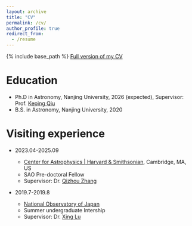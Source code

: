 ```yaml
---
layout: archive
title: "CV"
permalink: /cv/
author_profile: true
redirect_from:
  - /resume
---
```


{% include base_path %}
[Full version of my CV](https://xingpan1017.github.io/files/xingpan_cv.pdf)

Education
======
* Ph.D in Astronomy, Nanjing University, 2026 (expected), Supervisor: Prof. [Keping Qiu](https://astronomy.nju.edu.cn/EN/People/Professor/20200707/i113710.html)
* B.S. in Astronomy, Nanjing University, 2020

Visiting experience
======
* 2023.04-2025.09
  * [Center for Astrophysics \| Harvard & Smithsonian](https://www.cfa.harvard.edu/), Cambridge, MA, US
  * SAO Pre-doctoral Fellow
  * Supervisor: Dr. [Qizhou Zhang](https://www.cfa.harvard.edu/people/qizhou-zhang)

* 2019.7-2019.8
  * [National Observatory of Japan](https://www.nao.ac.jp/en/)
  * Summer undergraduate Intership
  * Supervisor: Dr. [Xing Lu](https://xinglunju.github.io/)
